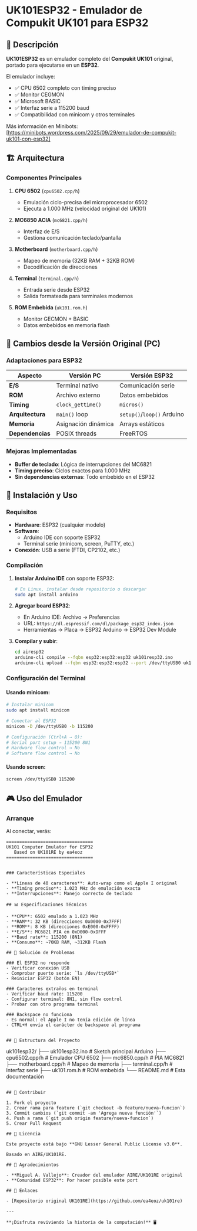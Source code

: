 # UK101ESP32 - Emulador de Compukit UK101 para ESP32

## 📖 Descripción

**UK101ESP32** es un emulador completo del **Compukit UK101** original, portado para ejecutarse en un **ESP32**.

El emulador incluye:
- ✅ CPU 6502 completo con timing preciso
- ✅ Monitor CEGMON
- ✅ Microsoft BASIC
- ✅ Interfaz serie a 115200 baud
- ✅ Compatibilidad con minicom y otros terminales

Más información en Minibots: [https://minibots.wordpress.com/2025/09/29/emulador-de-compukit-uk101-con-esp32]

## 🏗️ Arquitectura

### Componentes Principales

1. **CPU 6502** (`cpu6502.cpp/h`)
   - Emulación ciclo-precisa del microprocesador 6502
   - Ejecuta a 1.000 MHz (velocidad original del UK101)

2. **MC6850 ACIA** (`mc6821.cpp/h`)
   - Interfaz de E/S
   - Gestiona comunicación teclado/pantalla

3. **Motherboard** (`motherboard.cpp/h`)
   - Mapeo de memoria (32KB RAM + 32KB ROM)
   - Decodificación de direcciones

4. **Terminal** (`terminal.cpp/h`)
   - Entrada serie desde ESP32
   - Salida formateada para terminales modernos

5. **ROM Embebida** (`uk101.rom.h`)
   - Monitor GECMON + BASIC
   - Datos embebidos en memoria flash

## 🔄 Cambios desde la Versión Original (PC)

### Adaptaciones para ESP32

| Aspecto | Versión PC | Versión ESP32 |
|---------|------------|----------------|
| **E/S** | Terminal nativo | Comunicación serie |
| **ROM** | Archivo externo | Datos embebidos |
| **Timing** | `clock_gettime()` | `micros()` |
| **Arquitectura** | `main()` loop | `setup()`/`loop()` Arduino |
| **Memoria** | Asignación dinámica | Arrays estáticos |
| **Dependencias** | POSIX threads | FreeRTOS |

### Mejoras Implementadas

- **Buffer de teclado**: Lógica de interrupciones del MC6821
- **Timing preciso**: Ciclos exactos para 1.000 MHz
- **Sin dependencias externas**: Todo embebido en el ESP32

## 🚀 Instalación y Uso

### Requisitos

- **Hardware**: ESP32 (cualquier modelo)
- **Software**:
  - Arduino IDE con soporte ESP32
  - Terminal serie (minicom, screen, PuTTY, etc.)
- **Conexión**: USB a serie (FTDI, CP2102, etc.)

### Compilación

1. **Instalar Arduino IDE** con soporte ESP32:
   ```bash
   # En Linux, instalar desde repositorio o descargar
   sudo apt install arduino
   ```

2. **Agregar board ESP32**:
   - En Arduino IDE: Archivo → Preferencias
   - URL: `https://dl.espressif.com/dl/package_esp32_index.json`
   - Herramientas → Placa → ESP32 Arduino → ESP32 Dev Module

3. **Compilar y subir**:
   ```bash
   cd airesp32
   arduino-cli compile --fqbn esp32:esp32:esp32 uk101resp32.ino
   arduino-cli upload --fqbn esp32:esp32:esp32 --port /dev/ttyUSB0 uk101resp32.ino
   ```

### Configuración del Terminal

#### Usando minicom:
```bash
# Instalar minicom
sudo apt install minicom

# Conectar al ESP32
minicom -D /dev/ttyUSB0 -b 115200

# Configuración (Ctrl+A → O):
# Serial port setup → 115200 8N1
# Hardware flow control → No
# Software flow control → No
```

#### Usando screen:
```bash
screen /dev/ttyUSB0 115200
```

## 🎮 Uso del Emulador

### Arranque

Al conectar, verás:
```
=================================
UK101 Computer Emulator for ESP32
   Based on UK101RE by ea4eoz
=================================


### Características Especiales

- **Líneas de 40 caracteres**: Auto-wrap como el Apple I original
- **Timing preciso**: 1.023 MHz de emulación exacta
- **Interrupciones**: Manejo correcto de teclado

## 📊 Especificaciones Técnicas

- **CPU**: 6502 emulado a 1.023 MHz
- **RAM**: 32 KB (direcciones 0x0000-0x7FFF)
- **ROM**: 8 KB (direcciones 0xE000-0xFFFF)
- **E/S**: MC6821 PIA en 0xD000-0xDFFF
- **Baud rate**: 115200 (8N1)
- **Consumo**: ~70KB RAM, ~312KB Flash

## 🐛 Solución de Problemas

### El ESP32 no responde
- Verificar conexión USB
- Comprobar puerto serie: `ls /dev/ttyUSB*`
- Reiniciar ESP32 (botón EN)

### Caracteres extraños en terminal
- Verificar baud rate: 115200
- Configurar terminal: 8N1, sin flow control
- Probar con otro programa terminal

### Backspace no funciona
- Es normal: el Apple I no tenía edición de línea
- CTRL+H envía el carácter de backspace al programa


## 📁 Estructura del Proyecto

```
uk101esp32/
├── uk101esp32.ino          # Sketch principal Arduino
├── cpu6502.cpp/h           # Emulador CPU 6502
├── mc6850.cpp/h            # PIA MC6821
├── motherboard.cpp/h       # Mapeo de memoria
├── terminal.cpp/h        # Interfaz serie
├── uk101.rom.h            # ROM embebida
└── README.md             # Esta documentación
```

## 🤝 Contribuir

1. Fork el proyecto
2. Crear rama para feature (`git checkout -b feature/nueva-funcion`)
3. Commit cambios (`git commit -am 'Agrega nueva función'`)
4. Push a rama (`git push origin feature/nueva-funcion`)
5. Crear Pull Request

## 📄 Licencia

Este proyecto está bajo **GNU Lesser General Public License v3.0**.

Basado en AIRE/UK101RE.

## 🙏 Agradecimientos

- **Miguel A. Vallejo**: Creador del emulador AIRE/UK101RE original
- **Comunidad ESP32**: Por hacer posible este port

## 🔗 Enlaces

- [Repositorio original UK101RE](https://github.com/ea4eoz/uk101re)

---

**¡Disfruta reviviendo la historia de la computación!** 🖥️

